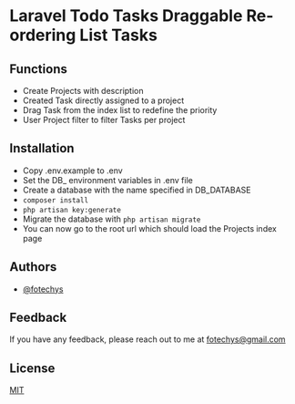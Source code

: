 
# Laravel Todo Tasks Draggable Re-ordering List Tasks


## Functions

* Create Projects with description
* Created Task directly assigned to a project
* Drag Task from the index list to redefine the priority
* User Project filter to filter Tasks per project



## Installation

- Copy .env.example to .env
- Set the DB_ environment variables in .env file
- Create a database with the name specified in DB_DATABASE
- ```composer install```
- ```php artisan key:generate```
- Migrate the database with ```php artisan migrate```
- You can now go to the root url which should load the Projects index page


## Authors

- [@fotechys](https://www.github.com/fotechys)


## Feedback

If you have any feedback, please reach out to me at fotechys@gmail.com


## License

[MIT](https://choosealicense.com/licenses/mit/)
